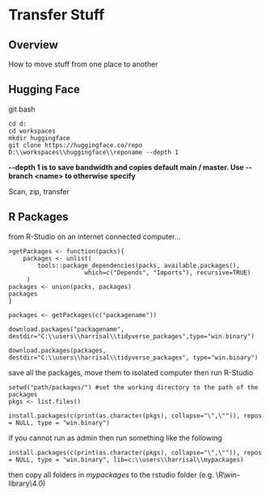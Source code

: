 # Transfer Stuff #

## Overview ##
How to move stuff from one place to another

## Hugging Face ##
git bash

    cd d:
    cd workspaces
    mkdir huggingface
    git clone https://huggingface.co/repo D:\\workspaces\\huggingface\\reponame --depth 1

**--depth 1 is to save bandwidth and copies default main / master. Use --branch \<name\> to otherwise specify**

Scan, zip, transfer


## R Packages ##

from R-Studio on an internet connected computer...

    >getPackages <- function(packs){
        packages <- unlist(
            tools::package_dependencies(packs, available.packages(),
                         which=c("Depends", "Imports"), recursive=TRUE)
         )
    packages <- union(packs, packages)
    packages
    }

    packages <- getPackages(c("packagename"))

    download.packages("packagename", destdir="C:\\users\\harrisal\\tidyverse_packages",type="win.binary")

    download.packages(packages, destdir="C:\\users\\harrisal\\tidyverse_packages", type="win.binary")

save all the packages, move them to isolated computer then run R-Studio 

    setwd("path/packages/") #set the working directory to the path of the packages
    pkgs <- list.files()
    
    install.packages(c(print(as.character(pkgs), collapse="\",\"")), repos = NULL, type = "win.binary")

if you cannot run as admin then run something like the following

    install.packages(c(print(as.character(pkgs), collapse="\",\"")), repos = NULL, type = "win.binary", lib=c:\\users\\harrisal\\mypackages)

then copy all folders in *mypackages* to the rstudio folder (e.g. \R\win-library\4.0)